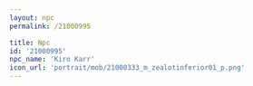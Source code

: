 ```yaml
---
layout: npc
permalink: /21000995

title: Npc
id: '21000995'
npc_name: 'Kiro Karr'
icon_url: 'portrait/mob/21000333_m_zealotinferior01_p.png'
---
```

